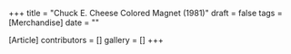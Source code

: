 +++
title = "Chuck E. Cheese Colored Magnet (1981)"
draft = false
tags = [Merchandise]
date = ""

[Article]
contributors = []
gallery = []
+++